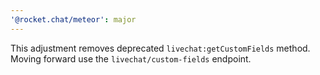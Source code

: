 ```yaml
---
'@rocket.chat/meteor': major
---
```


This adjustment removes deprecated `livechat:getCustomFields` method. Moving forward use the `livechat/custom-fields` endpoint.
